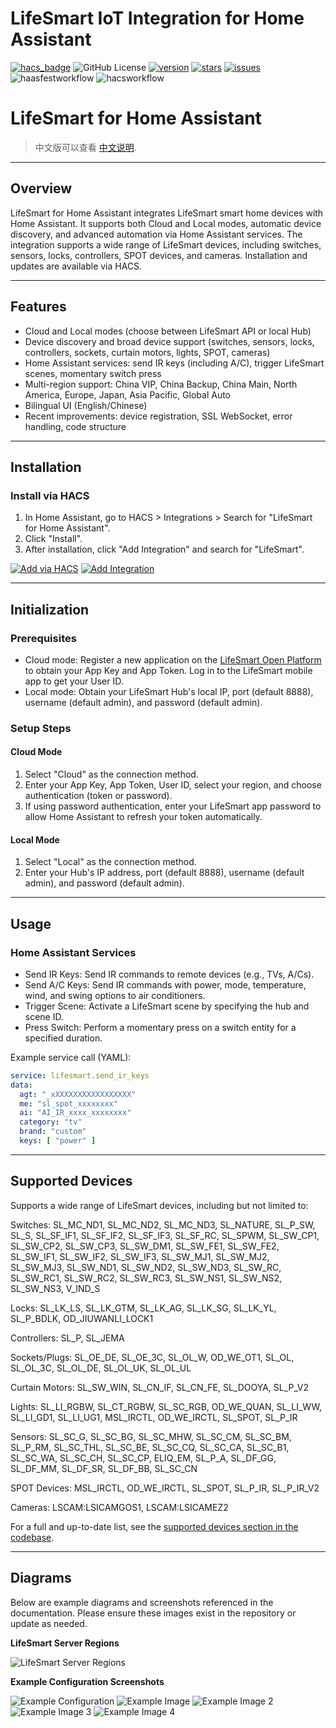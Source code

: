 # LifeSmart IoT Integration for Home Assistant

[![hacs_badge](https://img.shields.io/badge/HACS-Default-orange.svg)](https://github.com/hacs/integration)
![GitHub License](https://img.shields.io/github/license/MapleEve/lifesmart-for-homeassistant)
[![version](https://img.shields.io/github/manifest-json/v/MapleEve/lifesmart-for-homeassistant?filename=custom_components%2Flifesmart%2Fmanifest.json)](https://github.com/MapleEve/lifesmart-for-homeassistant/releases/latest)
[![stars](https://img.shields.io/github/stars/MapleEve/lifesmart-for-homeassistant)](https://github.com/MapleEve/lifesmart-for-homeassistant/stargazers)
[![issues](https://img.shields.io/github/issues/MapleEve/lifesmart-for-homeassistant)](https://github.com/MapleEve/lifesmart-for-homeassistant/issues)
![haasfestworkflow](https://github.com/MapleEve/lifesmart-for-homeassistant/actions/workflows/haas-vali.yml/badge.svg)
![hacsworkflow](https://github.com/MapleEve/lifesmart-for-homeassistant/actions/workflows/hacs-vali.yml/badge.svg)

# LifeSmart for Home Assistant

> 中文版可以查看 [中文说明](./README_CN.md).

---

## Overview

LifeSmart for Home Assistant integrates LifeSmart smart home devices with Home Assistant. It supports both Cloud and
Local modes, automatic device discovery, and advanced automation via Home Assistant services. The integration supports a
wide range of LifeSmart devices, including switches, sensors, locks, controllers, SPOT devices, and cameras.
Installation and updates are available via HACS.

---

## Features

- Cloud and Local modes (choose between LifeSmart API or local Hub)
- Device discovery and broad device support (switches, sensors, locks, controllers, sockets, curtain motors, lights,
  SPOT, cameras)
- Home Assistant services: send IR keys (including A/C), trigger LifeSmart scenes, momentary switch press
- Multi-region support: China VIP, China Backup, China Main, North America, Europe, Japan, Asia Pacific, Global Auto
- Bilingual UI (English/Chinese)
- Recent improvements: device registration, SSL WebSocket, error handling, code structure

---

## Installation

### Install via HACS

1. In Home Assistant, go to HACS > Integrations > Search for "LifeSmart for Home Assistant".
2. Click "Install".
3. After installation, click "Add Integration" and search for "LifeSmart".

[![Add via HACS](https://my.home-assistant.io/badges/hacs_repository.svg)](https://my.home-assistant.io/redirect/hacs_repository/?owner=MapleEve&repository=lifesmart-for-homeassistant&category=integration)
[![Add Integration](https://my.home-assistant.io/badges/config_flow_start.svg)](https://my.home-assistant.io/redirect/config_flow_start?domain=lifesmart)

---

## Initialization

### Prerequisites

- Cloud mode: Register a new application on the [LifeSmart Open Platform](http://www.ilifesmart.com/open/login) to
  obtain your App Key and App Token. Log in to the LifeSmart mobile app to get your User ID.
- Local mode: Obtain your LifeSmart Hub's local IP, port (default 8888), username (default admin), and password (default
  admin).

### Setup Steps

#### Cloud Mode

1. Select "Cloud" as the connection method.
2. Enter your App Key, App Token, User ID, select your region, and choose authentication (token or password).
3. If using password authentication, enter your LifeSmart app password to allow Home Assistant to refresh your token
   automatically.

#### Local Mode

1. Select "Local" as the connection method.
2. Enter your Hub's IP address, port (default 8888), username (default admin), and password (default admin).

---

## Usage

### Home Assistant Services

- Send IR Keys: Send IR commands to remote devices (e.g., TVs, A/Cs).
- Send A/C Keys: Send IR commands with power, mode, temperature, wind, and swing options to air conditioners.
- Trigger Scene: Activate a LifeSmart scene by specifying the hub and scene ID.
- Press Switch: Perform a momentary press on a switch entity for a specified duration.

Example service call (YAML):

```yaml
service: lifesmart.send_ir_keys
data:
  agt: "_xXXXXXXXXXXXXXXXXX"
  me: "sl_spot_xxxxxxxx"
  ai: "AI_IR_xxxx_xxxxxxxx"
  category: "tv"
  brand: "custom"
  keys: [ "power" ]
```

---

## Supported Devices

Supports a wide range of LifeSmart devices, including but not limited to:

Switches: SL_MC_ND1, SL_MC_ND2, SL_MC_ND3, SL_NATURE, SL_P_SW, SL_S, SL_SF_IF1, SL_SF_IF2, SL_SF_IF3, SL_SF_RC, SL_SPWM,
SL_SW_CP1, SL_SW_CP2, SL_SW_CP3, SL_SW_DM1, SL_SW_FE1, SL_SW_FE2, SL_SW_IF1, SL_SW_IF2, SL_SW_IF3, SL_SW_MJ1, SL_SW_MJ2,
SL_SW_MJ3, SL_SW_ND1, SL_SW_ND2, SL_SW_ND3, SL_SW_RC, SL_SW_RC1, SL_SW_RC2, SL_SW_RC3, SL_SW_NS1, SL_SW_NS2, SL_SW_NS3,
V_IND_S

Locks: SL_LK_LS, SL_LK_GTM, SL_LK_AG, SL_LK_SG, SL_LK_YL, SL_P_BDLK, OD_JIUWANLI_LOCK1

Controllers: SL_P, SL_JEMA

Sockets/Plugs: SL_OE_DE, SL_OE_3C, SL_OL_W, OD_WE_OT1, SL_OL, SL_OL_3C, SL_OL_DE, SL_OL_UK, SL_OL_UL

Curtain Motors: SL_SW_WIN, SL_CN_IF, SL_CN_FE, SL_DOOYA, SL_P_V2

Lights: SL_LI_RGBW, SL_CT_RGBW, SL_SC_RGB, OD_WE_QUAN, SL_LI_WW, SL_LI_GD1, SL_LI_UG1, MSL_IRCTL, OD_WE_IRCTL, SL_SPOT,
SL_P_IR

Sensors: SL_SC_G, SL_SC_BG, SL_SC_MHW, SL_SC_CM, SL_SC_BM, SL_P_RM, SL_SC_THL, SL_SC_BE, SL_SC_CQ, SL_SC_CA, SL_SC_B1,
SL_SC_WA, SL_SC_CH, SL_SC_CP, ELIQ_EM, SL_P_A, SL_DF_GG, SL_DF_MM, SL_DF_SR, SL_DF_BB, SL_SC_CN

SPOT Devices: MSL_IRCTL, OD_WE_IRCTL, SL_SPOT, SL_P_IR, SL_P_IR_V2

Cameras: LSCAM:LSICAMGOS1, LSCAM:LSICAMEZ2

For a full and up-to-date list, see
the [supported devices section in the codebase](https://github.com/MapleEve/lifesmart-for-homeassistant/blob/main/custom_components/lifesmart/const.py).

---

## Diagrams

Below are example diagrams and screenshots referenced in the documentation. Please ensure these images exist in the
repository or update as needed.

**LifeSmart Server Regions**

![LifeSmart Server Regions](./docs/region-server.png)

**Example Configuration Screenshots**

![Example Configuration](./docs/example-configuration.png)
![Example Image](./docs/example-image.png)
![Example Image 2](./docs/example-image-2.png)
![Example Image 3](./docs/example-image-3.png)
![Example Image 4](./docs/example-image-4.png)
